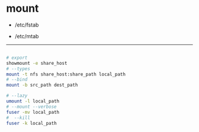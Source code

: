# mount



- /etc/fstab


- /etc/mtab


---

```sh

# export
showmount -e share_host
# --types
mount -t nfs share_host:share_path local_path
# --bind
mount -b src_path dest_path

# --lazy
umount -l local_path
# --mount --verbose
fuser -mv local_path
#  --kill
fuser -k local_path
```
